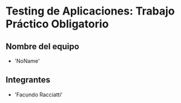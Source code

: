 # Testing de Aplicaciones: Trabajo Práctico Obligatorio

## Nombre del equipo
- 'NoName'

## Integrantes
- 'Facundo Racciatti'
